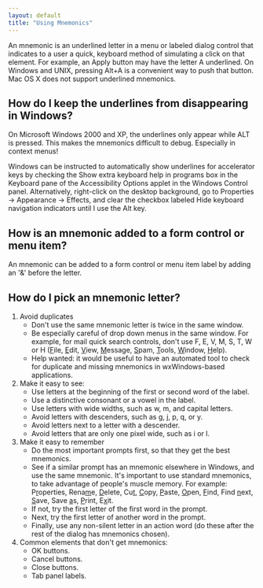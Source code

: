 ```yaml
---
layout: default
title: "Using Mnemonics"
---
```


An mnemonic is an underlined letter in a menu or labeled dialog control that
indicates to a user a quick, keyboard method of simulating a click on that
element. For example, an Apply button may have the letter A underlined. On
Windows and UNIX, pressing Alt+A is a convenient way to push that button. Mac
OS X does not support underlined mnemonics.


## How do I keep the underlines from disappearing in Windows?

On Microsoft Windows 2000 and XP, the underlines only appear while ALT is
pressed. This makes the mnemonics difficult to debug. Especially in context
menus!

Windows can be instructed to automatically show underlines for accelerator keys
by checking the Show extra keyboard help in programs box in the Keyboard pane
of the Accessibility Options applet in the Windows Control panel.
Alternatively, right-click on the desktop background, go to Properties ->
Appearance -> Effects, and clear the checkbox labeled Hide keyboard navigation
indicators until I use the Alt key.


## How is an mnemonic added to a form control or menu item?

An mnemonic can be added to a form control or menu item label by adding an '&'
before the letter.


## How do I pick an mnemonic letter?

1.  Avoid duplicates
    * Don't use the same mnemonic letter is twice in the same window.
    * Be especially careful of drop down menus in the same window. For example,
      for mail quick search controls, don't use F, E, V, M, S, T, W or H
      (<u>F</u>ile, <u>E</u>dit, <u>V</u>iew, <u>M</u>essage, <u>S</u>pam,
      <u>T</u>ools, <u>W</u>indow, <u>H</u>elp).
    * Help wanted: it would be useful to have an automated tool to check for
      duplicate and missing mnemonics in wxWindows-based applications.
2.  Make it easy to see:
    * Use letters at the beginning of the first or second word of the label.
    * Use a distinctive consonant or a vowel in the label.
    * Use letters with wide widths, such as w, m, and capital letters.
    * Avoid letters with descenders, such as g, j, p, q, or y.
    * Avoid letters next to a letter with a descender.
    * Avoid letters that are only one pixel wide, such as i or l.
3.  Make it easy to remember
    * Do the most important prompts first, so that they get the best mnemonics.
    * See if a similar prompt has an mnemonic elsewhere in Windows, and use the
      same mnemonic. It's important to use standard mnemonics, to take
      advantage of people's muscle memory. For example: P<u>r</u>operties,
      Rena<u>m</u>e, <u>D</u>elete, Cu<u>t</u>, <u>C</u>opy, <u>P</u>aste,
      <u>O</u>pen, <u>F</u>ind, Find <u>n</u>ext, <u>S</u>ave,
      Save <u>a</u>s, <u>P</u>rint, E<u>x</u>it.
    * If not, try the first letter of the first word in the prompt.
    * Next, try the first letter of another word in the prompt.
    * Finally, use any non-silent letter in an action word (do these after the rest of the dialog has mnemonics chosen).
4.  Common elements that don't get mnemonics:
    * OK buttons.
    * Cancel buttons.
    * Close buttons.
    * Tab panel labels.
